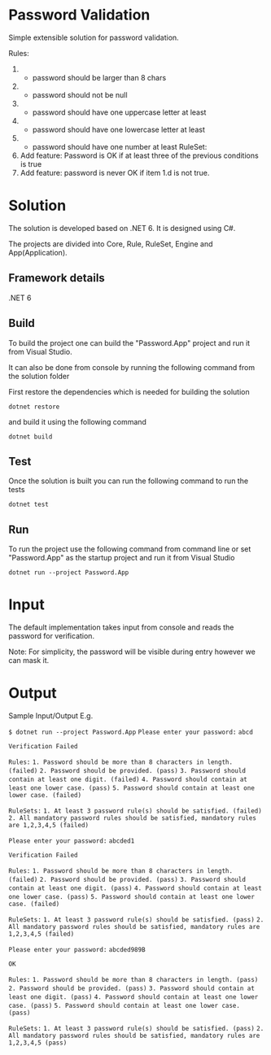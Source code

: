 # Password Validation

Simple extensible solution for password validation.

Rules:
1.	- password should be larger than 8 chars
2.	- password should not be null
3.	- password should have one uppercase letter at least
4.	- password should have one lowercase letter at least
5.	- password should have one number at least
RuleSet:
1.	Add feature: Password is OK if at least three of the previous conditions is true
2.	Add feature: password is never OK if item 1.d is not true.

# Solution
The solution is developed based on .NET 6. It is designed using C#.

The projects are divided into Core, Rule, RuleSet, Engine and App(Application).

## Framework details
.NET 6

## Build
To build the project one can build the "Password.App" project and run it from Visual Studio.

It can also be done from console by running the following command from the solution folder

First restore the dependencies which is needed for building the solution

`dotnet restore`

and build it using the following command

`dotnet build`

## Test
Once the solution is built you can run the following command to run the tests

`dotnet test`

## Run
To run the project use the following command from command line or set "Password.App" as the startup project and run it from Visual Studio

`dotnet run --project Password.App`

# Input
The default implementation takes input from console and reads the password for verification.

Note: For simplicity, the password will be visible during entry however we can mask it.

# Output
Sample Input/Output E.g.

`$ dotnet run --project Password.App`
`Please enter your password:`
`abcd`

`Verification Failed`

`Rules:`
`1. Password should be more than 8 characters in length. (failed)`
`2. Password should be provided. (pass)`
`3. Password should contain at least one digit. (failed)`
`4. Password should contain at least one lower case. (pass)`
`5. Password should contain at least one lower case. (failed)`

`RuleSets:`
`1. At least 3 password rule(s) should be satisfied. (failed)`
`2. All mandatory password rules should be satisfied, mandatory rules are 1,2,3,4,5 (failed)`

`Please enter your password:`
`abcded1`

`Verification Failed`

`Rules:`
`1. Password should be more than 8 characters in length. (failed)`
`2. Password should be provided. (pass)`
`3. Password should contain at least one digit. (pass)`
`4. Password should contain at least one lower case. (pass)`
`5. Password should contain at least one lower case. (failed)`

`RuleSets:`
`1. At least 3 password rule(s) should be satisfied. (pass)`
`2. All mandatory password rules should be satisfied, mandatory rules are 1,2,3,4,5 (failed)`

`Please enter your password:`
`abcded989B`

`OK`

`Rules:`
`1. Password should be more than 8 characters in length. (pass)`
`2. Password should be provided. (pass)`
`3. Password should contain at least one digit. (pass)`
`4. Password should contain at least one lower case. (pass)`
`5. Password should contain at least one lower case. (pass)`

`RuleSets:`
`1. At least 3 password rule(s) should be satisfied. (pass)`
`2. All mandatory password rules should be satisfied, mandatory rules are 1,2,3,4,5 (pass)`

